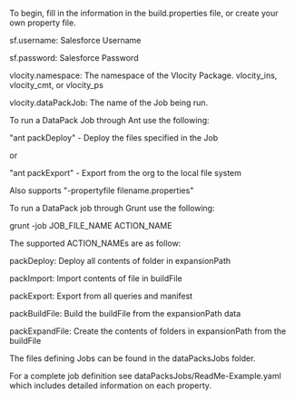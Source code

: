 To begin, fill in the information in the build.properties file, or create your own property file.

sf.username: Salesforce Username

sf.password: Salesforce Password

vlocity.namespace: The namespace of the Vlocity Package. vlocity_ins, vlocity_cmt, or vlocity_ps

vlocity.dataPackJob: The name of the Job being run.

To run a DataPack Job through Ant use the following:

"ant packDeploy" - Deploy the files specified in the Job 

or 

"ant packExport" - Export from the org to the local file system

Also supports "-propertyfile filename.properties"

To run a DataPack job through Grunt use the following:

grunt -job JOB_FILE_NAME ACTION_NAME

The supported ACTION_NAMEs are as follow:

packDeploy: Deploy all contents of folder in expansionPath

packImport: Import contents of file in buildFile

packExport: Export from all queries and manifest

packBuildFile: Build the buildFile from the expansionPath data

packExpandFile: Create the contents of folders in expansionPath from the buildFile

The files defining Jobs can be found in the dataPacksJobs folder.

For a complete job definition see dataPacksJobs/ReadMe-Example.yaml which includes detailed information on each property.




